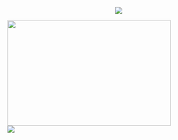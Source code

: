 <!--💬GREETINGSTITLE / 🌐WEBSITE: https://github.com/denvercoder1/readme-typing-svg -->
<p align="center">
<img src="https://readme-typing-svg.herokuapp.com?font=Orbitron&size=40&color=%2379A500&height=67&duration=3000&center=true&lines=%F0%9F%85%B6%F0%9F%86%81%F0%9F%85%B4%F0%9F%85%B4%F0%9F%86%83%F0%9F%85%B8%F0%9F%85%BD%F0%9F%85%B6%F0%9F%86%82">

<!--🖼️RICK-->
  
<p align="center">
  <div>
    
<img src="https://c.tenor.com/p7IgwS17V0sAAAAC/rtj-rick-and-morty.gif" height="240" width="370">
  </div>

<div>
  
<img src="https://github-readme-stats.vercel.app/api/top-langs/?username=zedysh&layout=compact&theme=onedark&langs_count=15"/>
</div>
